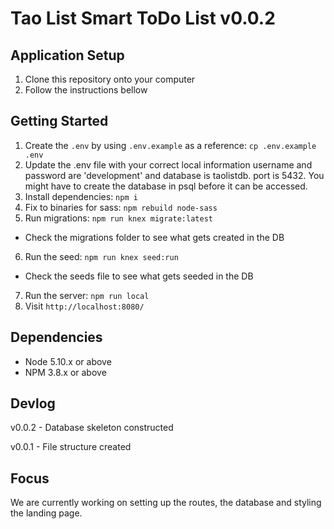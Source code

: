 # Tao List Smart ToDo List v0.0.2

## Application Setup

1. Clone this repository onto your computer
2. Follow the instructions bellow

## Getting Started

1. Create the `.env` by using `.env.example` as a reference: `cp .env.example .env`
2. Update the .env file with your correct local information username and password are 'development' and database is taolistdb. port is 5432. You might have to create the database in psql before it can be accessed.
3. Install dependencies: `npm i`
4. Fix to binaries for sass: `npm rebuild node-sass`
5. Run migrations: `npm run knex migrate:latest`
  - Check the migrations folder to see what gets created in the DB
6. Run the seed: `npm run knex seed:run`
  - Check the seeds file to see what gets seeded in the DB
7. Run the server: `npm run local`
8. Visit `http://localhost:8080/`

## Dependencies

- Node 5.10.x or above
- NPM 3.8.x or above

## Devlog

v0.0.2 - Database skeleton constructed

v0.0.1 - File structure created

## Focus

We are currently working on setting up the routes, the database and styling the landing page.
